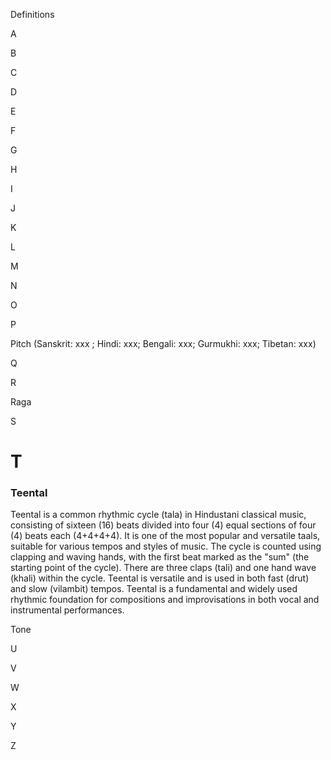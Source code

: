 Definitions




A




B




C




D



E




F





G





H





I






J







K






L




M



N





O






P

Pitch (Sanskrit: xxx ; Hindi: xxx; Bengali: xxx; Gurmukhi: xxx; Tibetan: xxx)








Q







R

Raga




S






# T #

### Teental ###

Teental is a common rhythmic cycle (tala) in Hindustani classical music, consisting of sixteen (16) beats divided into four (4) equal sections of four (4) beats each (4+4+4+4). It is one of the most popular and versatile taals, suitable for various tempos and styles of music. The cycle is counted using clapping and waving hands, with the first beat marked as the "sum" (the starting point of the cycle). There are three claps (tali) and one hand wave (khali) within the cycle. Teental is versatile and is used in both fast (drut) and slow (vilambit) tempos. Teental is a fundamental and widely used rhythmic foundation for compositions and improvisations in both vocal and instrumental performances.

Tone





U







V






W





X






Y





Z



